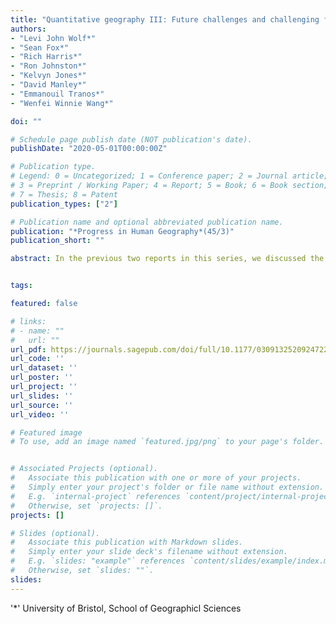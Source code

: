 ```yaml
---
title: "Quantitative geography III: Future challenges and challenging futures"
authors:
- "Levi John Wolf*"
- "Sean Fox*"
- "Rich Harris*"
- "Ron Johnston*"
- "Kelvyn Jones*"
- "David Manley*"
- "Emmanouil Tranos*"
- "Wenfei Winnie Wang*"

doi: ""

# Schedule page publish date (NOT publication's date).
publishDate: "2020-05-01T00:00:00Z"

# Publication type.
# Legend: 0 = Uncategorized; 1 = Conference paper; 2 = Journal article;
# 3 = Preprint / Working Paper; 4 = Report; 5 = Book; 6 = Book section;
# 7 = Thesis; 8 = Patent
publication_types: ["2"]

# Publication name and optional abbreviated publication name.
publication: "*Progress in Human Geography*(45/3)"
publication_short: ""

abstract: In the previous two reports in this series, we discussed the history and current status of quantitative geography. In this final report, we focus on the future. We argue that quantitative geographers are most helpful when we can simplify difficult problems using our distinct domain expertise. To do this, we must clarify the theory underpinning core conceptual problems in quantitative geography. Then, we examine the social forces that are shaping the future of quantitative geography. We conclude with criteria for how quantitative geography might succeed in addressing these challenges.


tags:

featured: false

# links:
# - name: ""
#   url: ""
url_pdf: https://journals.sagepub.com/doi/full/10.1177/0309132520924722
url_code: ''
url_dataset: ''
url_poster: ''
url_project: ''
url_slides: ''
url_source: ''
url_video: ''

# Featured image
# To use, add an image named `featured.jpg/png` to your page's folder. 


# Associated Projects (optional).
#   Associate this publication with one or more of your projects.
#   Simply enter your project's folder or file name without extension.
#   E.g. `internal-project` references `content/project/internal-project/index.md`.
#   Otherwise, set `projects: []`.
projects: []

# Slides (optional).
#   Associate this publication with Markdown slides.
#   Simply enter your slide deck's filename without extension.
#   E.g. `slides: "example"` references `content/slides/example/index.md`.
#   Otherwise, set `slides: ""`.
slides:
---
```


'*' University of Bristol, School of Geographicl Sciences